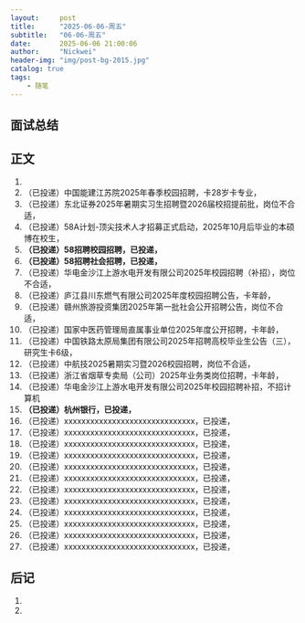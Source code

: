 ```yaml
---
layout:     post
title:      "2025-06-06-周五"
subtitle:   "06-06-周五"
date:       2025-06-06 21:00:06
author:     "Nickwei"
header-img: "img/post-bg-2015.jpg"
catalog: true
tags:
    - 随笔
---
```


## 面试总结








## 正文

1. 
1. （已投递）中国能建江苏院2025年春季校园招聘，卡28岁卡专业，
1. （已投递）东北证券2025年暑期实习生招聘暨2026届校招提前批，岗位不合适，
1. （已投递）58A计划-顶尖技术人才招募正式启动，2025年10月后毕业的本硕博在校生，
1. **（已投递）58招聘校园招聘，已投递，**
1. **（已投递）58招聘社会招聘，已投递，**
1. （已投递）华电金沙江上游水电开发有限公司2025年校园招聘（补招），岗位不合适，
1. （已投递）庐江县川东燃气有限公司2025年度校园招聘公告，卡年龄，
1. （已投递）赣州旅游投资集团2025年第一批社会公开招聘公告，岗位不合适，
1. （已投递）国家中医药管理局直属事业单位2025年度公开招聘，卡年龄，
1. （已投递）中国铁路太原局集团有限公司2025年招聘高校毕业生公告（三），研究生卡6级，
1. （已投递）中航技2025暑期实习暨2026校园招聘，岗位不合适，
1. （已投递）浙江省烟草专卖局（公司）2025年业务类岗位招聘，卡年龄，
1. （已投递）华电金沙江上游水电开发有限公司2025年校园招聘补招，不招计算机
1. **（已投递）杭州银行，已投递，**
1. （已投递）xxxxxxxxxxxxxxxxxxxxxxxxxxxxxx，已投递，
1. （已投递）xxxxxxxxxxxxxxxxxxxxxxxxxxxxxx，已投递，
1. （已投递）xxxxxxxxxxxxxxxxxxxxxxxxxxxxxx，已投递，
1. （已投递）xxxxxxxxxxxxxxxxxxxxxxxxxxxxxx，已投递，
1. （已投递）xxxxxxxxxxxxxxxxxxxxxxxxxxxxxx，已投递，
1. （已投递）xxxxxxxxxxxxxxxxxxxxxxxxxxxxxx，已投递，
1. （已投递）xxxxxxxxxxxxxxxxxxxxxxxxxxxxxx，已投递，
1. （已投递）xxxxxxxxxxxxxxxxxxxxxxxxxxxxxx，已投递，
1. （已投递）xxxxxxxxxxxxxxxxxxxxxxxxxxxxxx，已投递，
1. （已投递）xxxxxxxxxxxxxxxxxxxxxxxxxxxxxx，已投递，
1. （已投递）xxxxxxxxxxxxxxxxxxxxxxxxxxxxxx，已投递，
1. （已投递）xxxxxxxxxxxxxxxxxxxxxxxxxxxxxx，已投递，















## 后记

1. 
1. 
